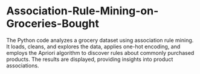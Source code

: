 # Association-Rule-Mining-on-Groceries-Bought
The Python code analyzes a grocery dataset using association rule mining. It loads, cleans, and explores the data, applies one-hot encoding, and employs the Apriori algorithm to discover rules about commonly purchased products. The results are displayed, providing insights into product associations.
